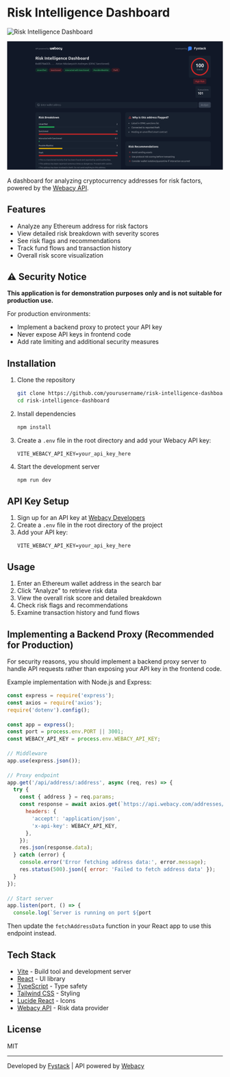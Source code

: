# Risk Intelligence Dashboard

![Risk Intelligence Dashboard](https://github.com/yourusername/risk-intelligence-dashboard/raw/main/screenshot.png)

![Dashboard Preview](images/images.png)

A dashboard for analyzing cryptocurrency addresses for risk factors, powered by the [Webacy API](https://developers.webacy.co/).

## Features

- Analyze any Ethereum address for risk factors
- View detailed risk breakdown with severity scores
- See risk flags and recommendations
- Track fund flows and transaction history
- Overall risk score visualization

## ⚠️ Security Notice

**This application is for demonstration purposes only and is not suitable for production use.**

For production environments:

- Implement a backend proxy to protect your API key
- Never expose API keys in frontend code
- Add rate limiting and additional security measures

## Installation

1. Clone the repository

   ```bash
   git clone https://github.com/yourusername/risk-intelligence-dashboard.git
   cd risk-intelligence-dashboard
   ```

2. Install dependencies

   ```bash
   npm install
   ```

3. Create a `.env` file in the root directory and add your Webacy API key:

   ```
   VITE_WEBACY_API_KEY=your_api_key_here
   ```

4. Start the development server
   ```bash
   npm run dev
   ```

## API Key Setup

1. Sign up for an API key at [Webacy Developers](https://developers.webacy.co/)
2. Create a `.env` file in the root directory of the project
3. Add your API key:
   ```
   VITE_WEBACY_API_KEY=your_api_key_here
   ```

## Usage

1. Enter an Ethereum wallet address in the search bar
2. Click "Analyze" to retrieve risk data
3. View the overall risk score and detailed breakdown
4. Check risk flags and recommendations
5. Examine transaction history and fund flows

## Implementing a Backend Proxy (Recommended for Production)

For security reasons, you should implement a backend proxy server to handle API requests rather than exposing your API key in the frontend code.

Example implementation with Node.js and Express:

```js
const express = require('express');
const axios = require('axios');
require('dotenv').config();

const app = express();
const port = process.env.PORT || 3001;
const WEBACY_API_KEY = process.env.WEBACY_API_KEY;

// Middleware
app.use(express.json());

// Proxy endpoint
app.get('/api/address/:address', async (req, res) => {
  try {
    const { address } = req.params;
    const response = await axios.get(`https://api.webacy.com/addresses/${address}`, {
      headers: {
        'accept': 'application/json',
        'x-api-key': WEBACY_API_KEY,
      },
    });
    res.json(response.data);
  } catch (error) {
    console.error('Error fetching address data:', error.message);
    res.status(500).json({ error: 'Failed to fetch address data' });
  }
});

// Start server
app.listen(port, () => {
  console.log(`Server is running on port ${port
```

Then update the `fetchAddressData` function in your React app to use this endpoint instead.

## Tech Stack

- [Vite](https://vitejs.dev/) - Build tool and development server
- [React](https://reactjs.org/) - UI library
- [TypeScript](https://www.typescriptlang.org/) - Type safety
- [Tailwind CSS](https://tailwindcss.com/) - Styling
- [Lucide React](https://lucide.dev/) - Icons
- [Webacy API](https://developers.webacy.co/) - Risk data provider

## License

MIT

---

Developed by [Fystack](https://fystack.io) | API powered by [Webacy](https://developers.webacy.co/)
